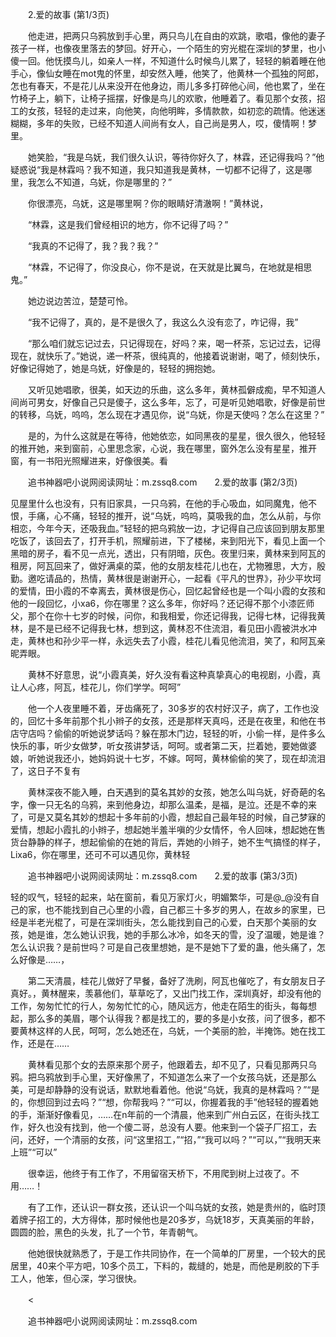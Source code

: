 　　2.爱的故事 (第1/3页)

　　他走进，把两只乌鸦放到手心里，两只鸟儿在自由的欢跳，歌唱，像他的妻子孩子一样，也像夜里落去的梦回。好开心，一个陌生的穷光棍在深圳的梦里，也小傻一回。他怃摸鸟儿，如亲人一样，不知道什么时候鸟儿累了，轻轻的躺着睡在他手心，像仙女睡在mot鬼的怀里，却安然入睡，他笑了，他黄林一个孤独的阿郎，怎也有春天，不是花儿从来没开在他身边，雨儿多多打碎他心间，他也累了，坐在竹椅子上，躺下，让椅子摇摆，好像是鸟儿的欢歌，他睡着了。看见那个女孩，招工的女孩，轻轻的走过来，向他笑，向他明眸，多情款款，如初恋的疏情。他迷迷糊糊，多年的失败，已经不知道人间尚有女人，自己尚是男人，哎，傻情啊！梦里。

　　她笑脸，“我是乌妩，我们很久认识，等待你好久了，林霖，还记得我吗？”他疑惑说“我是林霖吗？我不知道，我只知道我是黄林，一切都不记得了，这是哪里，我怎么不知道，乌妩，你是哪里的？”

　　你很漂亮，乌妩，这是哪里啊？你的眼睛好清澈啊！”黄林说，

　　“林霖，这是我们曾经相识的地方，你不记得了吗？”

　　“我真的不记得了，我？我？我？”

　　“林霖，不记得了，你没良心，你不是说，在天就是比翼鸟，在地就是相思鬼。”

　　她边说边苦泣，楚楚可怜。

　　“我不记得了，真的，是不是很久了，我这么久没有恋了，咋记得，我”

　　“那么咱们就忘记过去，只记得现在，好吗？来，喝一杯茶，忘记过去，记得现在，就快乐了。”她说，递一杯茶，很纯真的，他接着说谢谢，喝了，倾刻快乐，好像记得她了，她是乌妩，好像是的，轻轻的拥抱她。

　　又听见她唱歌，很美，如天边的乐曲，这么多年，黄林孤僻成痴，早不知道人间尚可男女，好像自己只是傻子，这么多年，忘了，可是听见她唱歌，好像是前世的转移，乌妩，呜呜，怎么现在才遇见你，说“乌妩，你是天使吗？怎么在这里？”

　　是的，为什么这就是在等待，他她依恋，如同黑夜的星星，很久很久，他轻轻的推开她，来到窗前，心里思念家，心说，我在哪里，窗外怎么没有星星，推开窗，有一书阳光照耀进来，好像很美。看

　　追书神器吧小说网阅读网址：m.zssq8.com　　2.爱的故事 (第2/3页)

见屋里什么也没有，只有旧家具，一只乌鸦，在他的手心吸血，如同魔鬼，他不恨，手痛，心不痛，轻轻的推开，说“乌妩，呜呜，莫吸我的血，怎么从前，与你相恋，今年今天，还吸我血。”轻轻的把乌鸦放一边，才记得自己应该回到朋友那里吃饭了，该回去了，打开手机，照耀前进，下了楼梯，来到阳光下，看见上面一个黑暗的房子，看不见一点光，透出，只有阴暗，灰色。夜里归来，黄林来到阿瓦的租房，阿瓦回来了，做好满桌的菜，他的女朋友桂花儿也在，尤物雅思，大方，殷勤。邀吃请品的，热情，黄林很是谢谢开心，一起看《平凡的世界》，孙少平坎坷的爱情，田小霞的不幸离去，黄林很是伤心，回忆起曾经也是一个叫小霞的女孩和他的一段回忆，小xa6，你在哪里？这么多年，你好吗？还记得不那个小漆匠师父，那个在你十七岁的时候，问你，和我相爱，你还记得我，记得七林，记得我黄林，是不是已经不记得我七林，想到这，黄林忍不住流泪，看见田小霞被洪水冲走，黄林也和孙少平一样，永远失去了小霞，桂花儿看见他流泪，笑了，和阿瓦亲昵弄眼。

　　黄林不好意思，说“小霞真美，好久没有看这种真挚真心的电视剧，小霞，真让人心疼，阿瓦，桂花儿，你们学学。呵呵”

　　他一个人夜里睡不着，牙齿痛死了，30多岁的农村好汉子，病了，工作也没的，回忆十多年前那个扎小辫子的女孩，还是那样天真吗，还是在夜里，和他在书店守店吗？偷偷的听她说梦话吗？躲在那木门边，轻轻的听，小偷一样，是件多么快乐的事，听少女做梦，听女孩讲梦话，呵呵。或者第二天，拦着她，要她做婆娘，听她说我还小，她妈妈说十七岁，不嫁。呵呵，黄林偷偷的笑了，现在却流泪了，这日子不复有

　　黄林深夜不能入睡，白天遇到的莫名其妙的女孩，她怎么叫乌妩，好奇葩的名字，像一只无名的乌鸦，来到他身边，却那么温柔，是福，是泣。还是不幸的来了，可是又莫名其妙的想起十多年前的小霞，想起自己最年轻的时候，自己梦寐的爱情，想起小霞扎的小辫子，想起她半羞半嗔的少女情怀，令人回味，想起她在售货台静静的样子，想起偷偷的在她的背后，弄她的小辫子，她不生气搞怪的样子，Lixa6，你在哪里，还可不可以遇见你，黄林轻

　　追书神器吧小说网阅读网址：m.zssq8.com　　2.爱的故事 (第3/3页)

轻的叹气，轻轻的起来，站在窗前，看见万家灯火，明媚繁华，可是@_@没有自己的家，也不能找到自己心里的小霞，自己都三十多岁的男人，在故乡的家里，已经是半老光棍了，可是在深圳街头，怎么能找到自己的心爱，白天那个美丽的女孩，她是谁，怎么她认识我，她的手那么冰冷，如冬天的雪，没了温暖，她是谁？怎么认识我？是前世吗？可是自己夜里想她，是不是她下了爱的蛊，他头痛了，怎么好像是……，

　　第二天清晨，桂花儿做好了早餐，备好了洗刷，阿瓦也催吃了，有女朋友日子真好。，黄林醒来，羡慕他们，草草吃了，又出门找工作，深圳真好，却没有他的工作，匆匆忙忙的行人，匆匆忙忙的心，随风远方，他走在陌生的街头，每每想起，那么多的美眉，哪个认得我？都是找工的，要的多是小女孩，问了很多，都不要黄林这样的人民，呵呵，怎么她还在，乌妩，一个美丽的脸，半掩饰。她在找工作，还是在……

　　黄林看见那个女的去原来那个房子，他跟着去，却不见了，只看见那两只乌鸦。把乌鸦放到手心里，天好像黑了，不知道怎么来了一个女孩乌妩，还是那么美，可是却静静的没有说话，默默地看着他。他说“乌妩，我真的是林霖吗？”“是的，你想回到过去吗？”“想，你帮我吗？”“可以，你握着我的手”他轻轻的握着她的手，渐渐好像看见，……在n年前的一个清晨，他来到广州白云区，在街头找工作，好久也没有找到，他一个傻二哥，总没有人要。他来到一个袋子厂招工，去问，还好，一个清丽的女孩，问“这里招工，”“招，”“我可以吗？”“可以，”“我明天来上班”“可以”

　　很幸运，他终于有工作了，不用留宿天桥下，不用爬到树上过夜了。不用……！

　　有了工作，还认识一群女孩，还认识一个叫乌妩的女孩，她是贵州的，临时顶着牌子招工的，大方得体，那时候他也是20多岁，乌妩18岁，天真美丽的年龄，圆圆的脸，黑色的头发，扎了一个节，年青朝气。

　　他她很快就熟悉了，于是工作共同协作，在一个简单的厂房里，一个较大的民居里，40来个平方吧，10多个员工，下料的，裁缝的，她是，而他是刷胶的下手工人，他笨，但心深，学习很快。

　　<

　　追书神器吧小说网阅读网址：m.zssq8.com